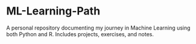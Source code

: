 # ML-Learning-Path
A personal repository documenting my journey in Machine Learning using both Python and R. Includes projects, exercises, and notes.
